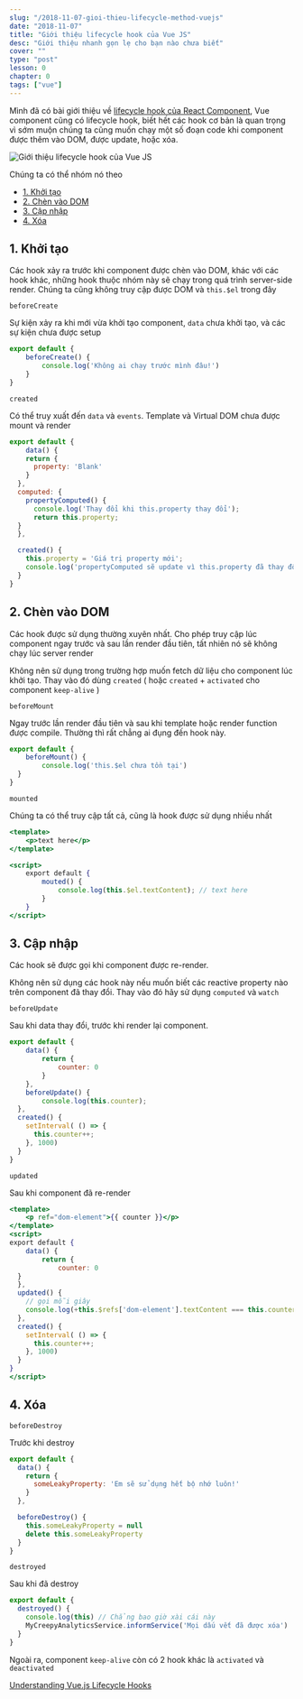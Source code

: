 ```yaml
---
slug: "/2018-11-07-gioi-thieu-lifecycle-method-vuejs"
date: "2018-11-07"
title: "Giới thiệu lifecycle hook của Vue JS"
desc: "Giới thiệu nhanh gọn lẹ cho bạn nào chưa biết"
cover: ""
type: "post"
lesson: 0
chapter: 0
tags: ["vue"]
---
```


Mình đã có bài giới thiệu về [lifecycle hook của React Component](/2017-10-20-react-lifecycle-la-gi), Vue component cũng có lifecycle hook, biết hết các hook cơ bản là quan trọng vì sớm muộn chúng ta cũng muốn chạy một số đoạn code khi component được thêm vào DOM, được update, hoặc xóa.

![Giới thiệu lifecycle hook của Vue JS](https://d33wubrfki0l68.cloudfront.net/435786c6cbd23e078c35c2b21f40e1756b2c3d30/2098f/images/vuejs/external/component-lifecycle.png)


Chúng ta có thể nhóm nó theo

<!-- TOC -->

- [1. Khởi tạo](#1-khởi-tạo)
- [2. Chèn vào DOM](#2-chèn-vào-dom)
- [3. Cập nhập](#3-cập-nhập)
- [4. Xóa](#4-xóa)

<!-- /TOC -->

## 1. Khởi tạo

Các hook xảy ra trước khi component được chèn vào DOM, khác với các hook khác, những hook thuộc nhóm này sẽ chạy trong quá trình server-side render. Chúng ta cũng không truy cập được DOM và `this.$el` trong đây

`beforeCreate`

Sự kiện xảy ra khi mới vừa khởi tạo component, `data` chưa khởi tạo, và các sự kiện chưa được setup

```js
export default {
	beforeCreate() {
		console.log('Không ai chạy trước mình đâu!')
	}
}
```

`created`

Có thể truy xuất đến `data` và `events`. Template và Virtual DOM chưa được mount và render

```js
export default {
	data() {
    return {
      property: 'Blank'
    }
  },
  computed: {
    propertyComputed() {
      console.log('Thay đổi khi this.property thay đổi');
      return this.property;
  }
  },

  created() {
    this.property = 'Giá trị property mới';
    console.log('propertyComputed sẽ update vì this.property đã thay đổi');
  }
}
```

## 2. Chèn vào DOM

Các hook được sử dụng thường xuyên nhất. Cho phép truy cập lúc component ngay trước và sau lần render đầu tiên, tất nhiên nó sẽ không chạy lúc server render

Không nên sử dụng trong trường hợp muốn fetch dữ liệu cho component lúc khởi tạo. Thay vào đó dùng `created` ( hoặc `created` + `activated` cho component `keep-alive` )

`beforeMount`

Ngay trước lần render đầu tiên và sau khi template hoặc render function được compile. Thường thì rất chẳng ai đụng đến hook này.

```js
export default {
	beforeMount() {
		console.log('this.$el chưa tồn tại')
  }
}
```

`mounted`

Chúng ta có thể truy cập tất cả, cũng là hook được sử dụng nhiều nhất

```jsx
<template>
	<p>text here</p>
</template>

<script>
	export default {
		mouted() {
			console.log(this.$el.textContent); // text here
		}
	}
</script>
```

## 3. Cập nhập

Các hook sẽ được gọi khi component được re-render.

Không nên sử dụng các hook này nếu muốn biết các reactive property nào trên component đã thay đổi. Thay vào đó hãy sử dụng `computed` và `watch`

`beforeUpdate`

Sau khi data thay đổi, trước khi render lại component.

```jsx
export default {
	data() {
		return {
			counter: 0
		}
	},
	beforeUpdate() {
		console.log(this.counter);
  },
  created() {
    setInterval( () => {
      this.counter++;
    }, 1000)
  }
}
```

`updated`

Sau khi component đã re-render

```jsx
<template>
	<p ref="dom-element">{{ counter }}</p>
</template>
<script>
export default {
	data() {
		return {
			counter: 0
  }
  },
  updated() {
    // gọi mỗi giây
    console.log(+this.$refs['dom-element'].textContent === this.counter)
  },
  created() {
    setInterval( () => {
      this.counter++;
    }, 1000)
  }
}
</script>
```

## 4. Xóa

`beforeDestroy`

Trước khi destroy

```jsx
export default {
  data() {
    return {
      someLeakyProperty: 'Em sẽ sử dụng hết bộ nhớ luôn!'
    }
  },

  beforeDestroy() {
    this.someLeakyProperty = null
    delete this.someLeakyProperty
  }
}

```

`destroyed`

Sau khi đã destroy

```jsx
export default {
  destroyed() {
    console.log(this) // Chẳng bao giờ xài cái này
    MyCreepyAnalyticsService.informService('Mọi dấu vết đã được xóa')
  }
}

```

Ngoài ra, component `keep-alive` còn có 2 hook khác là `activated` và `deactivated`


<a href="https://alligator.io/vuejs/component-lifecycle/" target="_blank" rel="noopener noreferrer">Understanding Vue.js Lifecycle Hooks</a>